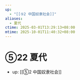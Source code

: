 ```yaml
---
up:
  - "[[⑤2 中国奴隶社会]]"
aliases:
  - 夏代
ctime: 2025-03-01T13:29:13+08:00
mtime: 2025-10-01T11:40:32+08:00
---
```


# ⑤22 夏代

- up: [[⑤2 中国奴隶社会]]
